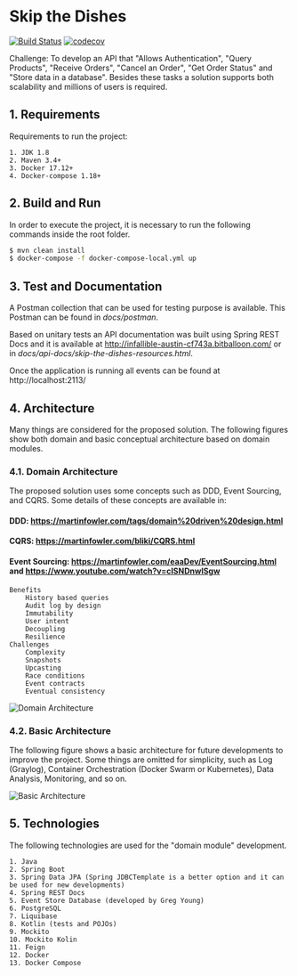 # Skip the Dishes

[![Build Status](https://travis-ci.org/bbranquinho/skip-the-dishes.svg?branch=master)](https://travis-ci.org/bbranquinho/skip-the-dishes) [![codecov](https://codecov.io/gh/bbranquinho/skip-the-dishes/branch/master/graph/badge.svg)](https://codecov.io/gh/bbranquinho/skip-the-dishes)

Challenge: To develop an API that "Allows Authentication", "Query Products", "Receive Orders", "Cancel an Order", "Get Order Status" and "Store data in a database". Besides these tasks a solution supports both scalability and millions of users is required.

## 1. Requirements

Requirements to run the project:

    1. JDK 1.8
    2. Maven 3.4+
    3. Docker 17.12+
    4. Docker-compose 1.18+

## 2. Build and Run

In order to execute the project, it is necessary to run the following commands inside the root folder.

```sh
$ mvn clean install
$ docker-compose -f docker-compose-local.yml up
```

## 3. Test and Documentation

A Postman collection that can be used for testing purpose is available. This Postman can be found in *docs/postman*. 

Based on unitary tests an API documentation was built using Spring REST Docs and it is available at http://infallible-austin-cf743a.bitballoon.com/ or in *docs/api-docs/skip-the-dishes-resources.html*.

Once the application is running all events can be found at http://localhost:2113/

## 4. Architecture

Many things are considered for the proposed solution. The following figures show both domain and basic conceptual architecture based on domain modules.

### 4.1. Domain Architecture

The proposed solution uses some concepts such as DDD, Event Sourcing, and CQRS. Some details of these concepts are available in:

  #### DDD: https://martinfowler.com/tags/domain%20driven%20design.html
  #### CQRS: https://martinfowler.com/bliki/CQRS.html
  #### Event Sourcing: https://martinfowler.com/eaaDev/EventSourcing.html and https://www.youtube.com/watch?v=cISNDnwlSgw
    Benefits
        History based queries
        Audit log by design
        Immutability
        User intent
        Decoupling
        Resilience
    Challenges
        Complexity
        Snapshots
        Upcasting
        Race conditions
        Event contracts
        Eventual consistency

![Domain Architecture](https://user-images.githubusercontent.com/1013619/41727954-09646d56-754c-11e8-821b-1ebe52ca1c29.png)

### 4.2. Basic Architecture

The following figure shows a basic architecture for future developments to improve the project. Some things are omitted for simplicity, such as Log (Graylog), Container Orchestration (Docker Swarm or Kubernetes), Data Analysis, Monitoring, and so on.

![Basic Architecture](https://user-images.githubusercontent.com/1013619/38308255-dd323868-37ec-11e8-9486-0f228237ec98.png)

## 5. Technologies

The following technologies are used for the "domain module" development.

    1. Java
    2. Spring Boot
    3. Spring Data JPA (Spring JDBCTemplate is a better option and it can be used for new developments)
    4. Spring REST Docs
    5. Event Store Database (developed by Greg Young)
    6. PostgreSQL
    7. Liquibase
    8. Kotlin (tests and POJOs)
    9. Mockito
    10. Mockito Kolin
    11. Feign
    12. Docker
    13. Docker Compose


